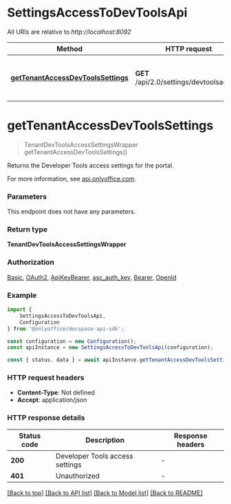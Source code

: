 # SettingsAccessToDevToolsApi

All URIs are relative to *http://localhost:8092*

|Method | HTTP request | Description|
|------------- | ------------- | -------------|
|[**getTenantAccessDevToolsSettings**](#gettenantaccessdevtoolssettings) | **GET** /api/2.0/settings/devtoolsaccess | Get the Developer Tools access settings|

# **getTenantAccessDevToolsSettings**
> TenantDevToolsAccessSettingsWrapper getTenantAccessDevToolsSettings()

Returns the Developer Tools access settings for the portal.

For more information, see [api.onlyoffice.com](https://api.onlyoffice.com/docspace/api-backend/usage-api/get-tenant-access-dev-tools-settings/).

### Parameters
This endpoint does not have any parameters.


### Return type

**TenantDevToolsAccessSettingsWrapper**

### Authorization

[Basic](../README.md#Basic), [OAuth2](../README.md#OAuth2), [ApiKeyBearer](../README.md#ApiKeyBearer), [asc_auth_key](../README.md#asc_auth_key), [Bearer](../README.md#Bearer), [OpenId](../README.md#OpenId)

### Example

```typescript
import {
    SettingsAccessToDevToolsApi,
    Configuration
} from '@onlyoffice/docspace-api-sdk';

const configuration = new Configuration();
const apiInstance = new SettingsAccessToDevToolsApi(configuration);

const { status, data } = await apiInstance.getTenantAccessDevToolsSettings();
```

### HTTP request headers

 - **Content-Type**: Not defined
 - **Accept**: application/json


### HTTP response details
| Status code | Description | Response headers |
|-------------|-------------|------------------|
|**200** | Developer Tools access settings |  -  |
|**401** | Unauthorized |  -  |

[[Back to top]](#) [[Back to API list]](../README.md#documentation-for-api-endpoints) [[Back to Model list]](../README.md#documentation-for-models) [[Back to README]](../README.md)

